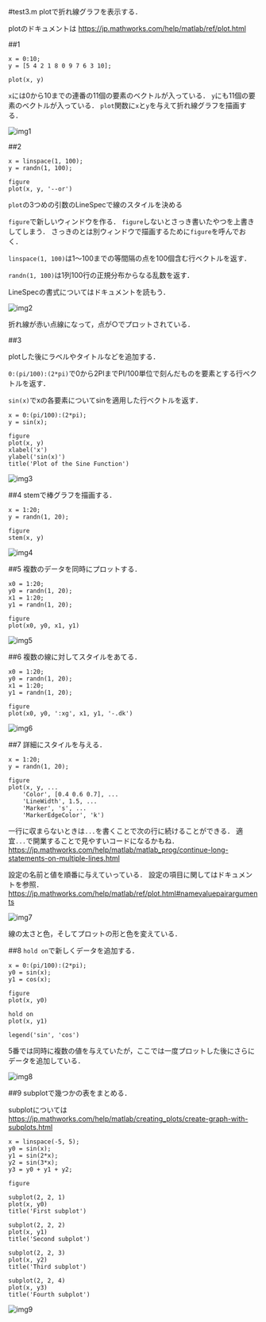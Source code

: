 #test3.m
plotで折れ線グラフを表示する．

plotのドキュメントは https://jp.mathworks.com/help/matlab/ref/plot.html

##1

    x = 0:10;
    y = [5 4 2 1 8 0 9 7 6 3 10];

    plot(x, y)

`x`には0から10までの連番の11個の要素のベクトルが入っている．
`y`にも11個の要素のベクトルが入っている．
`plot`関数に`x`と`y`を与えて折れ線グラフを描画する．

![img1](/6314089/00/img/1.png)


##2

    x = linspace(1, 100);
    y = randn(1, 100);

    figure
    plot(x, y, '--or')

`plot`の3つめの引数のLineSpecで線のスタイルを決める

`figure`で新しいウィンドウを作る．
`figure`しないとさっき書いたやつを上書きしてしまう．
さっきのとは別ウィンドウで描画するために`figure`を呼んでおく．

`linspace(1, 100)`は1～100までの等間隔の点を100個含む行ベクトルを返す．

`randn(1, 100)`は1列100行の正規分布からなる乱数を返す．

LineSpecの書式についてはドキュメントを読もう．

![img2](/6314089/00/img/2.png)

折れ線が赤い点線になって，点が○でプロットされている．


##3

plotした後にラベルやタイトルなどを追加する．

`0:(pi/100):(2*pi)`で0から2PIまでPI/100単位で刻んだものを要素とする行ベクトルを返す．

`sin(x)`でxの各要素についてsinを適用した行ベクトルを返す．

    x = 0:(pi/100):(2*pi);
    y = sin(x);

    figure
    plot(x, y)
    xlabel('x')
    ylabel('sin(x)')
    title('Plot of the Sine Function')

![img3](/6314089/00/img/3.png)

##4
stemで棒グラフを描画する．

    x = 1:20;
    y = randn(1, 20);

    figure
    stem(x, y)

![img4](/6314089/00/img/4.png)

##5
複数のデータを同時にプロットする．

    x0 = 1:20;
    y0 = randn(1, 20);
    x1 = 1:20;
    y1 = randn(1, 20);

    figure
    plot(x0, y0, x1, y1)

![img5](/6314089/00/img/5.png)

##6
複数の線に対してスタイルをあてる．

    x0 = 1:20;
    y0 = randn(1, 20);
    x1 = 1:20;
    y1 = randn(1, 20);

    figure
    plot(x0, y0, ':xg', x1, y1, '-.dk')

![img6](/6314089/00/img/6.png)

##7
詳細にスタイルを与える．

    x = 1:20;
    y = randn(1, 20);

    figure
    plot(x, y, ...
        'Color', [0.4 0.6 0.7], ...
        'LineWidth', 1.5, ...
        'Marker', 's', ...
        'MarkerEdgeColor', 'k')

一行に収まらないときは`...`を書くことで次の行に続けることができる．
適宜`...`で開業することで見やすいコードになるかもね．
https://jp.mathworks.com/help/matlab/matlab_prog/continue-long-statements-on-multiple-lines.html

設定の名前と値を順番に与えていっている．
設定の項目に関してはドキュメントを参照．
https://jp.mathworks.com/help/matlab/ref/plot.html#namevaluepairarguments

![img7](/6314089/00/img/7.png)

線の太さと色，そしてプロットの形と色を変えている．

##8
`hold on`で新しくデータを追加する．

    x = 0:(pi/100):(2*pi);
    y0 = sin(x);
    y1 = cos(x);

    figure
    plot(x, y0)

    hold on
    plot(x, y1)

    legend('sin', 'cos')

5番では同時に複数の値を与えていたが，ここでは一度プロットした後にさらにデータを追加している．

![img8](/6314089/00/img/8.png)

##9
subplotで幾つかの表をまとめる．

subplotについては https://jp.mathworks.com/help/matlab/creating_plots/create-graph-with-subplots.html

    x = linspace(-5, 5);
    y0 = sin(x);
    y1 = sin(2*x);
    y2 = sin(3*x);
    y3 = y0 + y1 + y2;

    figure

    subplot(2, 2, 1)
    plot(x, y0)
    title('First subplot')

    subplot(2, 2, 2)
    plot(x, y1)
    title('Second subplot')

    subplot(2, 2, 3)
    plot(x, y2)
    title('Third subplot')

    subplot(2, 2, 4)
    plot(x, y3)
    title('Fourth subplot')

![img9](/6314089/00/img/9.png)
